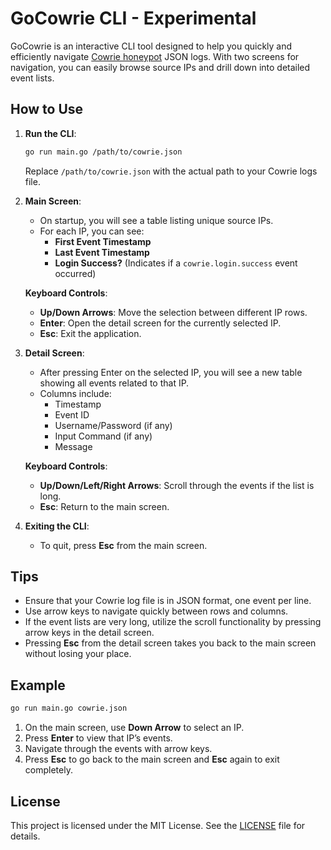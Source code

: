 # GoCowrie CLI - Experimental

GoCowrie is an interactive CLI tool designed to help you quickly and efficiently navigate [Cowrie honeypot](https://github.com/cowrie/cowrie) JSON logs. With two screens for navigation, you can easily browse source IPs and drill down into detailed event lists.

## How to Use

1. **Run the CLI**:
   ```bash
   go run main.go /path/to/cowrie.json
   ```
   Replace `/path/to/cowrie.json` with the actual path to your Cowrie logs file.

2. **Main Screen**:
   - On startup, you will see a table listing unique source IPs.
   - For each IP, you can see:
     - **First Event Timestamp**
     - **Last Event Timestamp**
     - **Login Success?** (Indicates if a `cowrie.login.success` event occurred)
   
   **Keyboard Controls**:
   - **Up/Down Arrows**: Move the selection between different IP rows.
   - **Enter**: Open the detail screen for the currently selected IP.
   - **Esc**: Exit the application.

3. **Detail Screen**:
   - After pressing Enter on the selected IP, you will see a new table showing all events related to that IP.
   - Columns include:
     - Timestamp
     - Event ID
     - Username/Password (if any)
     - Input Command (if any)
     - Message
   
   **Keyboard Controls**:
   - **Up/Down/Left/Right Arrows**: Scroll through the events if the list is long.
   - **Esc**: Return to the main screen.

4. **Exiting the CLI**:
   - To quit, press **Esc** from the main screen.

## Tips

- Ensure that your Cowrie log file is in JSON format, one event per line.
- Use arrow keys to navigate quickly between rows and columns.
- If the event lists are very long, utilize the scroll functionality by pressing arrow keys in the detail screen.
- Pressing **Esc** from the detail screen takes you back to the main screen without losing your place.

## Example

```bash
go run main.go cowrie.json
```

1. On the main screen, use **Down Arrow** to select an IP.
2. Press **Enter** to view that IP’s events.
3. Navigate through the events with arrow keys.
4. Press **Esc** to go back to the main screen and **Esc** again to exit completely.

## License

This project is licensed under the MIT License. See the [LICENSE](LICENSE) file for details.